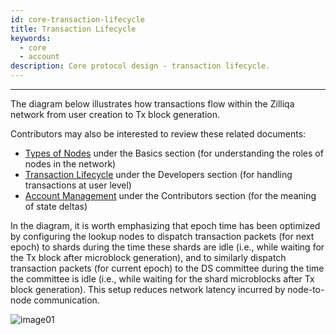 ```yaml
---
id: core-transaction-lifecycle
title: Transaction Lifecycle
keywords:
  - core
  - account
description: Core protocol design - transaction lifecycle.
---
```


---

The diagram below illustrates how transactions flow within the Zilliqa network from user creation to Tx block generation.

Contributors may also be interested to review these related documents:

- [Types of Nodes](../basics/basics-zil-nodes) under the Basics section (for understanding the roles of nodes in the network)
- [Transaction Lifecycle](../dev-dapp/dev-txn-signing) under the Developers section (for handling transactions at user level)
- [Account Management](core-accounts#state-deltas) under the Contributors section (for the meaning of state deltas)

In the diagram, it is worth emphasizing that epoch time has been optimized by configuring the lookup nodes to dispatch transaction packets (for next epoch) to shards during the time these shards are idle (i.e., while waiting for the Tx block after microblock generation), and to similarly dispatch transaction packets (for current epoch) to the DS committee during the time the committee is idle (i.e., while waiting for the shard microblocks after Tx block generation). This setup reduces network latency incurred by node-to-node communication.

![image01](/img/contributors/core/transaction-lifecycle/image01.png)
